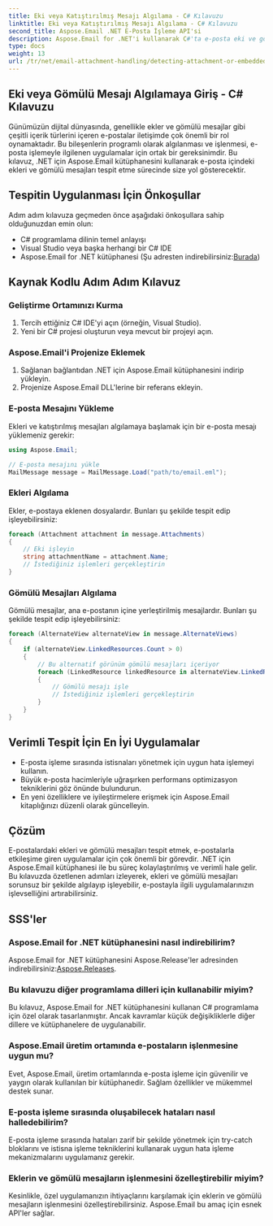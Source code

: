 ```yaml
---
title: Eki veya Katıştırılmış Mesajı Algılama - C# Kılavuzu
linktitle: Eki veya Katıştırılmış Mesajı Algılama - C# Kılavuzu
second_title: Aspose.Email .NET E-Posta İşleme API'si
description: Aspose.Email for .NET'i kullanarak C#'ta e-posta eki ve gömülü mesaj algılama konusunda uzmanlaşın. Kapsamlı kılavuzumuzla e-posta yönetiminizi geliştirin.
type: docs
weight: 13
url: /tr/net/email-attachment-handling/detecting-attachment-or-embedded-message-csharp-guide/
---
```


## Eki veya Gömülü Mesajı Algılamaya Giriş - C# Kılavuzu

Günümüzün dijital dünyasında, genellikle ekler ve gömülü mesajlar gibi çeşitli içerik türlerini içeren e-postalar iletişimde çok önemli bir rol oynamaktadır. Bu bileşenlerin programlı olarak algılanması ve işlenmesi, e-posta işlemeyle ilgilenen uygulamalar için ortak bir gereksinimdir. Bu kılavuz, .NET için Aspose.Email kütüphanesini kullanarak e-posta içindeki ekleri ve gömülü mesajları tespit etme sürecinde size yol gösterecektir.

## Tespitin Uygulanması İçin Önkoşullar

Adım adım kılavuza geçmeden önce aşağıdaki önkoşullara sahip olduğunuzdan emin olun:

- C# programlama dilinin temel anlayışı
- Visual Studio veya başka herhangi bir C# IDE
-  Aspose.Email for .NET kütüphanesi (Şu adresten indirebilirsiniz:[Burada](https://products.aspose.com/email/net))

## Kaynak Kodlu Adım Adım Kılavuz

### Geliştirme Ortamınızı Kurma

1. Tercih ettiğiniz C# IDE'yi açın (örneğin, Visual Studio).
2. Yeni bir C# projesi oluşturun veya mevcut bir projeyi açın.

### Aspose.Email'i Projenize Eklemek

1. Sağlanan bağlantıdan .NET için Aspose.Email kütüphanesini indirip yükleyin.
2. Projenize Aspose.Email DLL'lerine bir referans ekleyin.

### E-posta Mesajını Yükleme

Ekleri ve katıştırılmış mesajları algılamaya başlamak için bir e-posta mesajı yüklemeniz gerekir:

```csharp
using Aspose.Email;

// E-posta mesajını yükle
MailMessage message = MailMessage.Load("path/to/email.eml");
```

### Ekleri Algılama

Ekler, e-postaya eklenen dosyalardır. Bunları şu şekilde tespit edip işleyebilirsiniz:

```csharp
foreach (Attachment attachment in message.Attachments)
{
    // Eki işleyin
    string attachmentName = attachment.Name;
    // İstediğiniz işlemleri gerçekleştirin
}
```

### Gömülü Mesajları Algılama

Gömülü mesajlar, ana e-postanın içine yerleştirilmiş mesajlardır. Bunları şu şekilde tespit edip işleyebilirsiniz:

```csharp
foreach (AlternateView alternateView in message.AlternateViews)
{
    if (alternateView.LinkedResources.Count > 0)
    {
        // Bu alternatif görünüm gömülü mesajları içeriyor
        foreach (LinkedResource linkedResource in alternateView.LinkedResources)
        {
            // Gömülü mesajı işle
            // İstediğiniz işlemleri gerçekleştirin
        }
    }
}
```

## Verimli Tespit İçin En İyi Uygulamalar

- E-posta işleme sırasında istisnaları yönetmek için uygun hata işlemeyi kullanın.
- Büyük e-posta hacimleriyle uğraşırken performans optimizasyon tekniklerini göz önünde bulundurun.
- En yeni özelliklere ve iyileştirmelere erişmek için Aspose.Email kitaplığınızı düzenli olarak güncelleyin.

## Çözüm

E-postalardaki ekleri ve gömülü mesajları tespit etmek, e-postalarla etkileşime giren uygulamalar için çok önemli bir görevdir. .NET için Aspose.Email kütüphanesi ile bu süreç kolaylaştırılmış ve verimli hale gelir. Bu kılavuzda özetlenen adımları izleyerek, ekleri ve gömülü mesajları sorunsuz bir şekilde algılayıp işleyebilir, e-postayla ilgili uygulamalarınızın işlevselliğini artırabilirsiniz.

## SSS'ler

### Aspose.Email for .NET kütüphanesini nasıl indirebilirim?

 Aspose.Email for .NET kütüphanesini Aspose.Release'ler adresinden indirebilirsiniz:[Aspose.Releases](https://releases.aspose.com/email/net/).

### Bu kılavuzu diğer programlama dilleri için kullanabilir miyim?

Bu kılavuz, Aspose.Email for .NET kütüphanesini kullanan C# programlama için özel olarak tasarlanmıştır. Ancak kavramlar küçük değişikliklerle diğer dillere ve kütüphanelere de uygulanabilir.

### Aspose.Email üretim ortamında e-postaların işlenmesine uygun mu?

Evet, Aspose.Email, üretim ortamlarında e-posta işleme için güvenilir ve yaygın olarak kullanılan bir kütüphanedir. Sağlam özellikler ve mükemmel destek sunar.

### E-posta işleme sırasında oluşabilecek hataları nasıl halledebilirim?

E-posta işleme sırasında hataları zarif bir şekilde yönetmek için try-catch bloklarını ve istisna işleme tekniklerini kullanarak uygun hata işleme mekanizmalarını uygulamanız gerekir.

### Eklerin ve gömülü mesajların işlenmesini özelleştirebilir miyim?

Kesinlikle, özel uygulamanızın ihtiyaçlarını karşılamak için eklerin ve gömülü mesajların işlenmesini özelleştirebilirsiniz. Aspose.Email bu amaç için esnek API'ler sağlar.